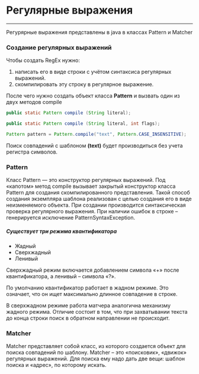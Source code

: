 # Регулярные выражения

---

Регурярные выражения представлены в java в классах Pattern и Matcher

### Создание регулярных выражений

Чтобы создать RegEx нужно:
1. написать его в виде строки с учётом синтаксиса регулярных выражений.
2. скомпилировать эту строку в регулярное выражение.

После чего нужно создать объект класса **Pattern** и вызвать один из двух методов compile 

```java
public static Pattern compile (String literal);
```

```java
public static Pattern compile (String literal, int flags);
```

```java
Pattern pattern = Pattern.compile("text", Pattern.CASE_INSENSITIVE);
```
Поиск совпадений с шаблоном **(text)** будет производиться без учета регистра символов.

### Pattern

Класс Pattern — это конструктор регулярных выражений. Под «капотом» метод compile вызывает закрытый конструктор
класса Pattern для создания скомпилированного представления. Такой способ создания экземпляра шаблона реализован с целью
создания его в виде неизменяемого объекта. При создании производится синтаксическая проверка регулярного выражения. При 
наличии ошибок в строке – генерируется исключение PatternSyntaxException.

##### Cуществует три режима квантификатора

- Жадный
- Сверхжадный
- Ленивый

Сверхжадный режим включается добавлением символа «+» после квантификатора, а ленивый – символа «?». 

По умолчанию квантификатор работает в жадном режиме. Это означает, что он ищет максимально длинное совпадение в строке.

В сверхжадном режиме работа матчера аналогична механизму жадного режима. Отличие состоит в том, что при захватывании 
текста до конца строки поиск в обратном направлении не происходит.

### Matcher 

Matcher представляет собой класс, из которого создается объект для поиска совпадений по шаблону. Matcher – это 
«поисковик», «движок» регулярных выражений. Для поиска ему надо дать две вещи: шаблон поиска и «адрес», по которому 
искать.


